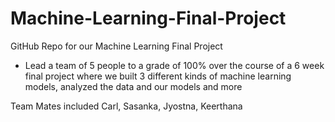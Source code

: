 # Machine-Learning-Final-Project


GitHub Repo for our Machine Learning Final Project
- Lead a team of 5 people to a grade of 100% over the course of a 6 week final project where we built 3 different kinds of machine learning models, analyzed the data and our models and more

Team Mates included Carl, Sasanka, Jyostna, Keerthana
